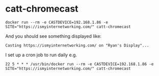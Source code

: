 # catt-chromecast

```
docker run --rm -e CASTDEVICE=192.168.1.86 -e SITE="https://ismyinternetworking.com/" catt-chromecast
```

And you should see something displayed like:
```
Casting https://ismyinternetworking.com/ on "Ryan's Display"...
```
 
 
I set up a cron job to run daily e.g.
```
22 5 * * * /usr/bin/docker run --rm -e CASTDEVICE=192.168.1.86 -e SITE="https://ismyinternetworking.com/" catt-chromecast
```